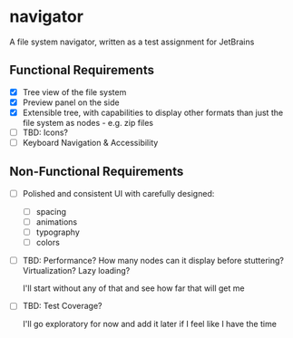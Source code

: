 # navigator
A file system navigator, written as a test assignment for JetBrains

## Functional Requirements
- [x] Tree view of the file system
- [x] Preview panel on the side
- [x] Extensible tree, with capabilities to display other formats than just the file system as nodes - e.g. zip files
- [ ] TBD: Icons?
- [ ] Keyboard Navigation & Accessibility

## Non-Functional Requirements
- [ ] Polished and consistent UI with carefully designed:
    - [ ] spacing
    - [ ] animations
    - [ ] typography
    - [ ] colors
- [ ] TBD: Performance? How many nodes can it display before stuttering? Virtualization? Lazy loading?
  
  I'll start without any of that and see how far that will get me
- [ ] TBD: Test Coverage?
  
  I'll go exploratory for now and add it later if I feel like I have the time
